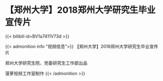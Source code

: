 # 【郑州大学】2018郑州大学研究生毕业宣传片



{{< bilibili id=BV1a7411V73d >}}

{{< admonition info "视频信息">}}
【郑州大学】2018郑州大学研究生毕业宣传片


郑州大学研究生院、党委研究生工作部出品

菠萝视频工作室制作
{{< /admonition >}}

